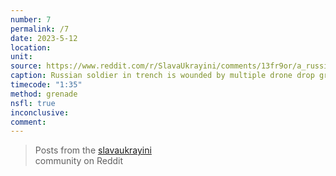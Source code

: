 ```yaml
---
number: 7
permalink: /7
date: 2023-5-12
location:
unit:
source: https://www.reddit.com/r/SlavaUkrayini/comments/13fr9or/a_russian_soldier_commits_suicide_with_his_own/
caption: Russian soldier in trench is wounded by multiple drone drop grenades. Puts grenade to his own head
timecode: "1:35"
method: grenade
nsfl: true
inconclusive:
comment:
---
```

<blockquote class="reddit-embed-bq" data-embed-height="566">Posts from the <a href="https://www.reddit.com/r/SlavaUkrayini/comments/13fr9or/a_russian_soldier_commits_suicide_with_his_own/">slavaukrayini</a><br> community on Reddit</blockquote><script async="" src="https://embed.reddit.com/widgets.js" charset="UTF-8"></script>
